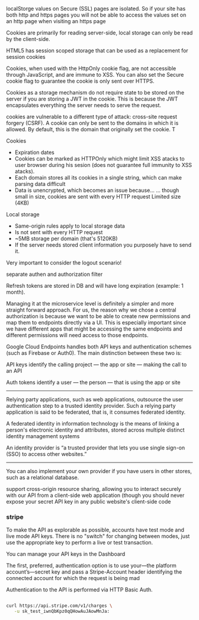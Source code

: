 localStorge values on Secure (SSL) pages are isolated. So if your site has both http and https pages you will not be able to access the values set on an http page when visiting an https page

Cookies are primarily for reading server-side, local storage can only be read by the client-side. 

HTML5 has session scoped storage that can be used as a replacement for session cookies

Cookies, when used with the HttpOnly cookie flag, are not accessible through JavaScript, and are immune to XSS. You can also set the Secure cookie flag to guarantee the cookie is only sent over HTTPS. 

Cookies as a storage mechanism do not require state to be stored on the server if you are storing a JWT in the cookie. This is because the JWT encapsulates everything the server needs to serve the request.

cookies are vulnerable to a different type of attack: cross-site request forgery (CSRF). A cookie can only be sent to the domains in which it is allowed. By default, this is the domain that originally set the cookie. T

Cookies
* Expiration dates
* Cookies can be marked as HTTPOnly which might limit XSS atacks to user browser during his sesion (does not guarantee full immunity to XSS atacks).
* Each domain stores all its cookies in a single string, which can make parsing data difficult
* Data is unencrypted, which becomes an issue because... ... though small in size, cookies are sent with every HTTP request Limited size (4KB)

Local storage
* Same-origin rules apply to local storage data
* Is not sent with every HTTP request
* ~5MB storage per domain (that's 5120KB)
* If the server needs stored client information you purposely have to send it.

Very important to consider the logout scenario! 

separate authen and authorization filter

Refresh tokens are stored in DB and will have long expiration (example: 1 month).

Managing it at the microservice level is definitely a simpler and more straight forward approach. For us, the reason why we chose a central authorization is because we want to be able to create new permissions and map them to endpoints directly via a UI. This is especially important since we have different apps that might be accessing the same endpoints and different permissions will need access to those endpoints.


Google Cloud Endpoints handles both API keys and authentication schemes (such as Firebase or Auth0). The main distinction between these two is:

API keys identify the calling project — the app or site — making the call to an API

Auth tokens identify a user — the person — that is using the app or site

-------

Relying party applications, such as web applications, outsource the user authentication step to a trusted identity provider. Such a relying party application is said to be federated, that is, it consumes federated identity.

A federated identity in information technology is the means of linking a person's electronic identity and attributes, stored across multiple distinct identity management systems

An identity provider is “a trusted provider that lets you use single sign-on (SSO) to access other websites.”

---------

You can also implement your own provider if you have users in other stores, such as a relational database.

support cross-origin resource sharing, allowing you to interact securely with our API from a client-side web application (though you should never expose your secret API key in any public website's client-side code

### stripe

To make the API as explorable as possible, accounts have test mode and live mode API keys. There is no "switch" for changing between modes, just use the appropriate key to perform a live or test transaction.

You can manage your API keys in the Dashboard

The first, preferred, authentication option is to use your—the platform account’s—secret key and pass a Stripe-Account header identifying the connected account for which the request is being mad

Authentication to the API is performed via HTTP Basic Auth. 

```bash

curl https://api.stripe.com/v1/charges \
   -u sk_test_iwnQbKpz0qQHowAuJAowMnJa:

```
